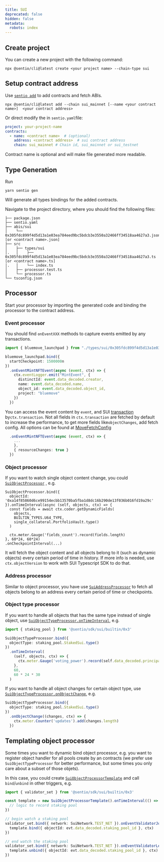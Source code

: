 ```yaml
---
title: SUI
deprecated: false
hidden: false
metadata:
  robots: index
---
```

## Create project

You can create a new project with the following command:

```shell
npx @sentio/cli@latest create <your project name> --chain-type sui
```

## Setup contract address

Use [`sentio add`](cli-reference#sentio-add) to add contracts and fetch ABIs.

```Text shell
npx @sentio/cli@latest add --chain sui_mainnet [--name <your contract name>]  <your contract address>
```

Or direct modify the in `sentio.yaml`file:

```yaml
project: your-project-name
contracts:
  - name: <contract name>  # (optional)
    address: <contract address>  # sui contract address
    chain: sui_mainnet # Chain id, sui_mainnet or sui_testnet
```

Contract name is optional and will make file generated more readable.

## Type Generation

Run

```shell Shell
yarn sentio gen
```

Will generate all types bindings for the added contracts.

Navigate to the project directory, where you should find the following files:

```Text Shel
├── package.json
├── sentio.yaml
├── abis/sui
│    └──  0x305fdc899f4d5d13a1e03ea784eed9bc5bdcb3e3550a32466ff34518aa4627a3.json [or <contract name>.json]
├── src
│    ├── types/sui
│.   │    ├── 0x305fdc899f4d5d13a1e03ea784eed9bc5bdcb3e3550a32466ff34518aa4627a3.ts [or <contract name>.ts]
│.   │    └── index.ts
│    ├── processor.test.ts
│    └── processor.ts
└── tsconfig.json
```

## Processor

Start your processor by importing the generated code and binding the processor to the contract address.

### Event processor

You should find `onEventXXX` methods to capture events emitted by any transactions.

```typescript
import { bluemove_launchpad } from "./types/sui/0x305fdc899f4d5d13a1e03ea784eed9bc5bdcb3e3550a32466ff34518aa4627a3.js";

bluemove_launchpad.bind({
  startCheckpoint: 1500000n
})
  .onEventMintNFTEvent(async (event, ctx) => {
    ctx.eventLogger.emit("MintEvent", {
      distinctId: event.data_decoded.creator,
      name: event.data_decoded.name,
      object_id: event.data_decoded.object_id,
      project: "bluemove"
    })
  })
```

You can access the event content by `event`, and SUI [transaction](https://sdk.mystenlabs.com/typedoc/interfaces/_mysten_sui.client.SuiTransactionBlockResponse.html)  by`ctx.transaction`.  Not all fields in `ctx.transaction` are fetched by default to increase the performance, to get more fields like`objectChanges`, add fetch config. All options can be found at [MoveFetchConfig](https://sdk.sentio.xyz/interfaces/..MoveFetchConfig.html)

```typescript
  .onEventMintNFTEvent(async (event, ctx) => {
    ...
    },
    { resourceChanges: true }
  })
```

### Object processor

If you want to watch single object content change, you could [`SuiObjectProcessor`](https://sdk.sentio.xyz/classes/sui.SuiObjectProcessor.html) , e.g.

```
SuiObjectProcessor.bind({
  objectId: '0xa14f85860d6ce99154ecbb13570ba5fba1d8dc16b290de13f036b016fd19a29c'
}).onTimeInterval(async (self, objects, ctx) => {
  const fields = await ctx.coder.getDynamicFields(
    objects,
    BUILTIN_TYPES.U64_TYPE,
    single_collateral.PortfolioVault.type()
  )

  ctx.meter.Gauge('fields_count').record(fields.length)
}, 60*24, 60*24)
.onCheckpointInterval(...)
```

It will fetch the object content and all objects belong to it (such as dynamic objects) every certain period of time in history. If more info is needed, use `ctx.objectVersion` to work with SUI Typescript SDK to do that.

### Address processor

Similar to object processor, you have use [`SuiAddressProcessor`](\[https://sdk.sentio.xyz/classes/sui.SuiAddressProcessor.html]\(https://sdk.sentio.xyz/classes/sui.SuiAddressProcessor.html\)) to fetch all objects belong to an address every certain period of time or checkpoints.

### Object type processor

If you want to handle all objects that has the same type instead of single object, use [`SuiObjectTypeProcessor.onTimeInterval`](https://sdk.sentio.xyz/classes/sui.SuiObjectTypeProcessor.html#ontimeinterval), e.g.

```typescript
import { staking_pool } from '@sentio/sdk/sui/builtin/0x3'

SuiObjectTypeProcessor.bind({
  objectType: staking_pool.StakedSui.type()
})
  .onTimeInterval(
    (self, objects, ctx) => {
      ctx.meter.Gauge('voting_power').record(self.data_decoded.principal, { pool: self.data_decoded.pool_id })
    },
    60,
    60 * 24 * 30
  )

```

If you want to handle all object changes for certain object type, use [`SuiObjectTypeProcessor.onObjectChange`](https://sdk.sentio.xyz/classes/sui.SuiObjectTypeProcessor.html#onobjectchange), e.g.

```typescript
SuiObjectTypeProcessor.bind({
  objectType: staking_pool.StakedSui.type()
})
  .onObjectChange((changes, ctx) => {
    ctx.meter.Counter('updates').add(changes.length)
  })
```

## Templating object processor

Some times you want to dynamic bind object processor, e.g. you want to register object handler for all pools create by an contracts (we prefer use `SuiObjectTypeProcessor` for better performance, but some times you only care about a subset of those objets).

In this case, you could create [`SuiObjectProcessorTemplate`](https://sdk.sentio.xyz/classes/sui.SuiObjectProcessorTemplate.html) and call `bind`/`unbind` in other triggers, e.g.

```typescript
import { validator_set } from '@sentio/sdk/sui/builtin/0x3'

const template = new SuiObjectProcessorTemplate().onTimeInterval(() => {
  // logic to record staking pool
})

// begin watch a staking pool
validator_set.bind({ network: SuiNetwork.TEST_NET }).onEventValidatorJoinEvent((evt, ctx) => {
  template.bind({ objectId: evt.data_decoded.staking_pool_id }, ctx)
})

// end watch the staking pool
validator_set.bind({ network: SuiNetwork.TEST_NET }).onEventValidatorLeaveEvent((evt, ctx) => {
  template.unbind({ objectId: evt.data_decoded.staking_pool_id }, ctx)
})
```